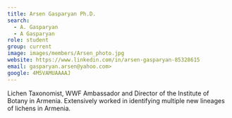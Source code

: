 ```yaml
---
title: Arsen Gasparyan Ph.D.
search:
  - A. Gasparyan
  - A Gasparyan
role: student
group: current
image: images/members/Arsen_photo.jpg
website: https://www.linkedin.com/in/arsen-gasparyan-85328615
email: gasparyan.arsen@yahoo.com>
google: 4M5VAMUAAAAJ
---
```


Lichen Taxonomist, WWF Ambassador and Director of the Institute of Botany in Armenia. Extensively worked in identifying multiple new lineages of lichens in Armenia.


